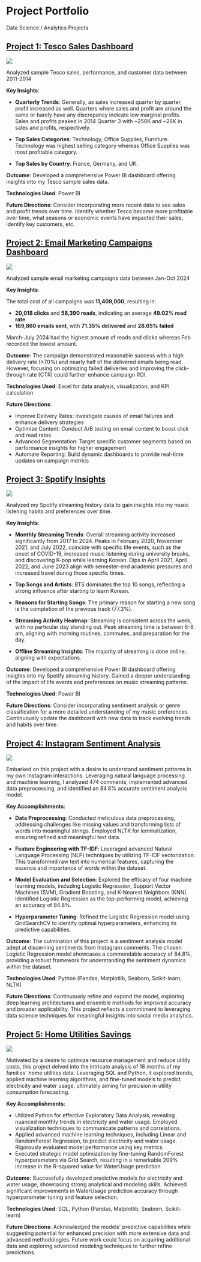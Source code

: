 # Project Portfolio
Data Science / Analytics Projects

## [Project 1: Tesco Sales Dashboard](https://github.com/KrishKabi/KrishKabi.github.io/tree/main/Tesco_Sales_Dashboard_Power_BI)

![](/Tesco_Sales_Dashboard_Power_BI/tesco.jpg)

Analyzed sample Tesco sales, performance, and customer data between 2011-2014

**Key Insights**:

* **Quarterly Trends**: Generally, as sales increased quarter by quarter, profit increased as well. Quarters where sales and profit are around the same or barely have any discrepancy indicate low marginal profits. Sales and profits peaked in 2014 Quarter 3 with ~250K and ~26K in sales and profits, respectively.

* **Top Sales Categories**: Technology, Office Supplies, Furniture. Technology was highest selling category whereas Office Supplies was most profitable category.

* **Top Sales by Country**: France, Germany, and UK.

**Outcome**:
Developed a comprehensive Power BI dashboard offering insights into my Tesco sample sales data.

**Technologies Used**: 
Power BI

**Future Directions**:
Consider incorporating more recent data to see sales and profit trends over time. Identify whether Tesco become more profitable over time, what seasons or economic events have impacted their sales, identify key customers, etc.

## [Project 2: Email Marketing Campaigns Dashboard](https://github.com/KrishKabi/KrishKabi.github.io/tree/main/Email_Marketing_Campaign_Dashboard)

![](/Email_Marketing_Campaign_Dashboard/email_marketing_dashboard.png)

Analyzed sample email marketing campaigns data between Jan-Oct 2024

**Key Insights**:

The total cost of all campaigns was **11,409,000**, resulting in:
* **20,018 clicks** and **58,390 reads**, indicating an average **49.02% read rate**
* **169,860 emails sent**, with **71.35% delivered** and **28.65% failed**

March-July 2024 had the highest amount of reads and clicks whereas Feb recorded the lowest amount.

**Outcome**:
The campaign demonstrated reasonable success with a high delivery rate (>70%) and nearly half of the delivered emails being read. However, focusing on optimizing failed deliveries and improving the click-through rate (CTR) could further enhance campaign ROI.

**Technologies Used**: 
Excel for data analysis, visualization, and KPI calculation

**Future Directions**:
* Improve Delivery Rates: Investigate causes of email failures and enhance delivery strategies
* Optimize Content: Conduct A/B testing on email content to boost click and read rates
* Advanced Segmentation: Target specific customer segments based on performance insights for higher engagement
* Automate Reporting: Build dynamic dashboards to provide real-time updates on campaign metrics

## [Project 3: Spotify Insights](https://github.com/KrishKabi/KrishKabi.github.io/tree/main/Spotify_Insights)

![](/Spotify_Insights/Spotify%20Picture.png)

Analyzed my Spotify streaming history data to gain insights into my music listening habits and preferences over time.

**Key Insights**:

* **Monthly Streaming Trends**: Overall streaming activity increased significantly from 2017 to 2024. Peaks in February 2020, November 2021, and July 2022, coincide with specific life events, such as the onset of COVID-19, increased music listening during university breaks, and discovering K-pop while learning Korean. Dips in April 2021, April 2022, and June 2023 align with semester-end academic pressures and increased travel during those specific times.

* **Top Songs and Artists**: BTS dominates the top 10 songs, reflecting a strong influence after starting to learn Korean.

* **Reasons for Starting Songs**: The primary reason for starting a new song is the completion of the previous track (77.3%).

* **Streaming Activity Heatmap**: Streaming is consistent across the week, with no particular day standing out. Peak streaming time is between 6-8 am, aligning with morning routines, commutes, and preparation for the day.

* **Offline Streaming Insights**: The majority of streaming is done online, aligning with expectations.

**Outcome**:
Developed a comprehensive Power BI dashboard offering insights into my Spotify streaming history. Gained a deeper understanding of the impact of life events and preferences on music streaming patterns.

**Technologies Used**: 
Power BI

**Future Directions**:
Consider incorporating sentiment analysis or genre classification for a more detailed understanding of my music preferences. Continuously update the dashboard with new data to track evolving trends and habits over time.

## [Project 4: Instagram Sentiment Analysis](https://github.com/KrishKabi/KrishKabi.github.io/tree/main/Instagram%20Sentiment%20Analysis)

![](/Instagram%20Sentiment%20Analysis/Sentiment_Analysis_Photo.png)

Embarked on this project with a desire to understand sentiment patterns in my own Instagram interactions. Leveraging natural language processing and machine learning, I analyzed 474 comments, implemented advanced data preprocessing, and identified an 84.8% accurate sentiment analysis model.

**Key Accomplishments**:

* **Data Preprocessing**: Conducted meticulous data preprocessing, addressing challenges like missing values and transforming lists of words into meaningful strings. Employed NLTK for lemmatization, ensuring refined and meaningful text data.

* **Feature Engineering with TF-IDF**: Leveraged advanced Natural Language Processing (NLP) techniques by utilizing TF-IDF vectorization. This transformed raw text into numerical features, capturing the essence and importance of words within the dataset.

* **Model Evaluation and Selection**: Explored the efficacy of four machine learning models, including Logistic Regression, Support Vector Machines (SVM), Gradient Boosting, and K-Nearest Neighbors (KNN). Identified Logistic Regression as the top-performing model, achieving an accuracy of 84.8%.

* **Hyperparameter Tuning**: Refined the Logistic Regression model using GridSearchCV to identify optimal hyperparameters, enhancing its predictive capabilities.

**Outcome**:
The culmination of this project is a sentiment analysis model adept at discerning sentiments from Instagram comments. The chosen Logistic Regression model showcases a commendable accuracy of 84.8%, providing a robust framework for understanding the sentiment dynamics within the dataset.

**Technologies Used**: 
Python (Pandas, Matplotlib, Seaborn, Scikit-learn, NLTK)

**Future Directions**:
Continuously refine and expand the model, exploring deep learning architectures and ensemble methods for improved accuracy and broader applicability. This project reflects a commitment to leveraging data science techniques for meaningful insights into social media analytics.

## [Project 5: Home Utilities Savings](https://github.com/KrishKabi/KrishKabi.github.io/tree/main/Home_Utilities_Savings)

![](/Home_Utilities_Savings/Correlation%20Heatmap.png)

Motivated by a desire to optimize resource management and reduce utility costs, this project delved into the intricate analysis of 18 months of my families' home utilities data. Leveraging SQL and Python, it explored trends, applied machine learning algorithms, and fine-tuned models to predict electricity and water usage, ultimately aiming for precision in utility consumption forecasting.

**Key Accomplishments**:

* Utilized Python for effective Exploratory Data Analysis, revealing nuanced monthly trends in electricity and water usage. Employed visualization techniques to communicate patterns and correlations.
* Applied advanced machine learning techniques, including Linear and RandomForest Regression, to predict electricity and water usage. Rigorously evaluated model performance using key metrics.
* Executed strategic model optimization by fine-tuning RandomForest hyperparameters via Grid Search, resulting in a remarkable 209% increase in the R-squared value for WaterUsage prediction.

**Outcome**:
Successfully developed predictive models for electricity and water usage, showcasing strong analytical and modeling skills. Achieved significant improvements in WaterUsage prediction accuracy through hyperparameter tuning and feature selection.

**Technologies Used**:
SQL, Python (Pandas, Matplotlib, Seaborn, Scikit-learn)

**Future Directions**:
Acknowledged the models' predictive capabilities while suggesting potential for enhanced precision with more extensive data and advanced methodologies. Future work could focus on acquiring additional data and exploring advanced modeling techniques to further refine predictions.
